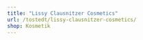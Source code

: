 ```yaml
---
title: "Lissy Clausnitzer Cosmetics"
url: /tostedt/lissy-clausnitzer-cosmetics/
shop: Kosmetik
---
```

